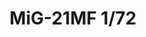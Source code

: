 ---
title: "MiG-21MF 1/72"
price: 6500 
desc: "ROYAL CLASS, MiG-21MF 1/72, razmera: 1/72"
img_path: "/assets/img/R0017.jpg"
brand: AMMO
available: false
special_offer: false
new: false
soon: false
cat: "Plasticne-Makete"
subcat: "PM-EDUARD"
subsubcat: ""
sifra: "R0017"
---